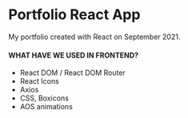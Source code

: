 # Portfolio React App

My portfolio created with React on September 2021. 

#### WHAT HAVE WE USED IN FRONTEND?

- React DOM / React DOM Router
- React Icons
- Axios
- CSS, Boxicons
- AOS animations
